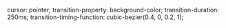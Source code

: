 cursor: pointer;
transition-property: background-color;
transition-duration: 250ms;
transition-timing-function: cubic-bezier(0.4, 0, 0.2, 1);
